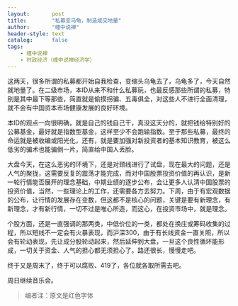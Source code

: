 ```yaml
---
layout:       post
title:        "私募变乌龟，制造成交地量"
author:       "缠中说禅"
header-style: text
catalog:      false
tags:
    - 缠中说禅
    - 时政经济（缠中说禅经济学）
---
```


这两天，很多所谓的私募都开始自我检查，变缩头乌龟去了，乌龟多了，今天自然就地量了。在二级市场，本ID从来不和什么私募玩，也最反感那些所谓的私募，特别是其中最下等那些，简直就是偷摸拐骗、五毒俱全，对这些人不进行全面清理，就不会有中国资本市场健康发展的良好环境。



本ID的观点一向很明确，就是自己的钱自己干，真没这天分的，就把钱给特别好的公募基金，最好就是指数型基金，这样至少不会跑输指数。至于那些私募，最终的命运就是被收编或阳光化，还有，就是要加强对新投资者的基本知识教育，被这么低劣的骗术也能骗倒一片，简直给中国人丢脸。



大盘今天，在这么恶劣的环境下，还是对颈线进行了试盘，现在最大的问题，还是人气的聚拢，这需要反复的震荡才能完成，而对中国股票投资价值的再认识，是新一轮行情能否展开的理念基础，中期业绩的逐步公布，会让更多人认清中国股票的投资价值，当然，一些理论上的工作，还需要各方去努力。下周，由于有宏观数据的公布，让行情的发展存在变数，但这都不是核心的问题，关键是要有新理念，有新理念，才有新行情，一切不过是唯心所造，而这心，在投资市场中，就是理念。



个股方面，还是一直强调的那两类，中低价位的一类，都处在换庄或筹码收集的过程，所以短线不一定会有火暴表现，而沪深300，由于有长线资金一直关照，所以会有轮动表现，先让成分股轮动起来，然后延伸到大盘，一旦这个良性循环能形成，一切关于资金、人气的担心都无须担心了。路还很长，慢慢走吧。



终于又是周末了，终于可以腐败、419了，各位就各取所需去吧。



周日继续音乐会。



> 编者注：原文是红色字体
